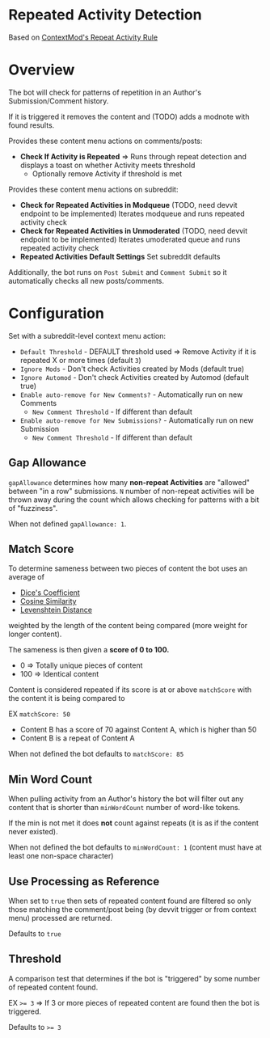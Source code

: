 
# Repeated Activity Detection

Based on [ContextMod's Repeat Activity Rule](https://github.com/FoxxMD/context-mod/tree/master/docs/subreddit-configuration/in-depth/repeatActivity)

# Overview

The bot will check for patterns of repetition in an Author's Submission/Comment history.

If it is triggered it removes the content and (TODO) adds a modnote with found results.

Provides these content menu actions on comments/posts:

* **Check If Activity is Repeated** => Runs through repeat detection and displays a toast on whether Activity meets threshold
  * Optionally remove Activity if threshold is met

Provides these content menu actions on subreddit:

* **Check for Repeated Activities in Modqueue** (TODO, need devvit endpoint to be implemented) Iterates modqueue and runs repeated activity check
* **Check for Repeated Activities in Unmoderated** (TODO, need devvit endpoint to be implemented) Iterates umoderated queue and runs repeated activity check
* **Repeated Activities Default Settings** Set subreddit defaults

Additionally, the bot runs on `Post Submit` and `Comment Submit` so it automatically checks all new posts/comments.

# Configuration

Set with a subreddit-level context menu action:

* `Default Threshold` - DEFAULT threshold used => Remove Activity if it is repeated X or more times (default `3`)
* `Ignore Mods` - Don't check Activities created by Mods (default true)
* `Ignore Automod` - Don't check Activities created by Automod (default true)
* `Enable auto-remove for New Comments?` - Automatically run on new Comments
  * `New Comment Threshold` - If different than default
* `Enable auto-remove for New Submissions?` - Automatically run on new Submission
    * `New Comment Threshold` - If different than default

## Gap Allowance

`gapAllowance` determines how many **non-repeat Activities** are "allowed" between "in a row" submissions. `N` number of non-repeat activities will be thrown away during the count which allows checking for patterns with a bit of "fuzziness".

When not defined `gapAllowance: 1`.

## Match Score

To determine sameness between two pieces of content the bot uses an average of

* [Dice's Coefficient](https://en.wikipedia.org/wiki/S%C3%B8rensen%E2%80%93Dice_coefficient)
* [Cosine Similarity](https://en.wikipedia.org/wiki/Cosine_similarity)
* [Levenshtein Distance](https://en.wikipedia.org/wiki/Levenshtein_distance)

weighted by the length of the content being compared (more weight for longer content).

The sameness is then given a **score of 0 to 100.**

* 0 => Totally unique pieces of content
* 100 => Identical content

Content is considered repeated if its score is at or above `matchScore` with the content it is being compared to

EX `matchScore: 50`
* Content B has a score of 70 against Content A, which is higher than 50
* Content B is a repeat of Content A

When not defined the bot defaults to `matchScore: 85`

## Min Word Count

When pulling activity from an Author's history the bot will filter out any content that is shorter than `minWordCount` number of word-like tokens.

If the min is not met it does **not** count against repeats (it is as if the content never existed).

When not defined the bot defaults to `minWordCount: 1` (content must have at least one non-space character)

## Use Processing as Reference

When set to `true` then sets of repeated content found are filtered so only those matching the comment/post being (by devvit trigger or from context menu) processed are returned.

Defaults to `true`

## Threshold

A comparison test that determines if the bot is "triggered" by some number of repeated content found.

EX `>= 3` => If 3 or more pieces of repeated content are found then the bot is triggered.

Defaults to `>= 3`
